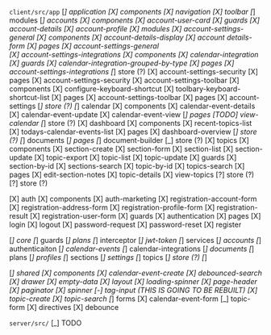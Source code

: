 `client/src/app`
[_] application
  [X] components
    [X] navigation
    [X] toolbar
  [_] modules
    [_] accounts
      [X] components
        [X] account-user-card
      [X] guards
        [X] account-details
        [X] account-profile
      [X] modules
        [X] account-settings-general
          [X] components
            [X] account-details-display
            [X] account details-form
          [X] pages
            [X] account-settings-general        
        [X] account-settings-integrations
          [X] components
            [X] calendar-integration
          [X] guards
            [X] calendar-integration-grouped-by-type
          [X] pages
            [X] account-settings-integrations
          [_] store (?)
        [X] account-settings-security
          [X] pages
            [X] account-settings-security
        [X] account-settings-toolbar
          [X] components
            [X] configure-keyboard-shortcut
            [X] toolbary-keyboard-shortcut-list
          [X] pages
            [X] account-settings-toolbar
      [X] pages
        [X] account-settings
      [_] store (?)
    [_] calendar
      [X] components
        [X] calendar-event-details
        [X] calendar-event-update
        [X] calendar-event-view
      [_] pages
        [TODO] view-calendar
      [_] store (?)
    [X] dashboard
      [X] components
        [X] recent-topics-list
        [X] todays-calendar-events-list
      [X] pages
        [X] dashboard-overview
      [_] store (?)
    [_] documents
      [_] pages
        [_] document-builder
      [_] store (?)
    [X] topics
      [X] components
        [X] section-create
        [X] section-form
        [X] section-list
        [X] section-update
        [X] topic-export
        [X] topic-list
        [X] topic-update
      [X] guards
        [X] section-by-id
        [X] sections-search
        [X] topic-by-id
        [X] topics-search
      [X] pages
        [X] edit-section-notes
        [X] topic-details
        [X] view-topics
      [?] store (?)
  [?] store (?)

[X] auth
  [X] components
    [X] auth-marketing
    [X] registration-account-form
    [X] registration-address-form
    [X] registration-profile-form
    [X] registration-result
    [X] registration-user-form
  [X] guards
    [X] authentication
  [X] pages
    [X] login
    [X] logout
    [X] password-request
    [X] password-reset
    [X] register

[_] core
  [_] guards
    [_] plans
  [_] interceptor
    [_] jwt-token
  [_] services
    [_] accounts
    [_] authenticaiton
    [_] calendar-events
    [_] calendar-integrations
    [_] documents
    [_] plans
    [_] profiles
    [_] sections
    [_] settings
    [_] topics
  [_] store (?)
  [_] 

[_] shared
  [X] components
    [X] calendar-event-create
    [X] debounced-search
    [X] drawer
    [X] empty-data
    [X] layout
    [X] loading-spinner
    [X] page-header
    [X] paginator
    [X] spinner
    [-] tag-input (THIS IS GOING TO BE REBUILT)
    [X] topic-create
    [X] topic-search
  [_] forms
    [X] calendar-event-form
    [_] topic-form
  [X] directives
    [X] debounce


`server/src/`
[_] TODO

